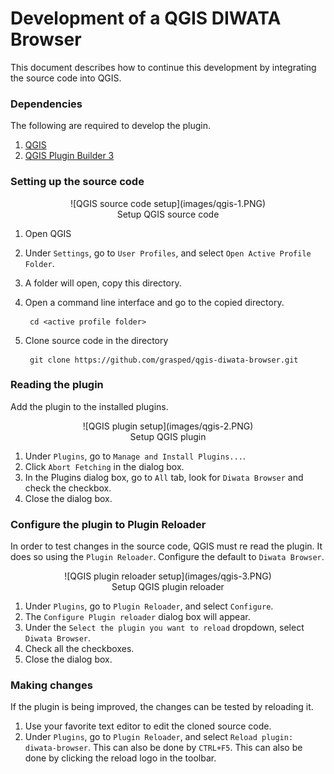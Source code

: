 # Development of a QGIS DIWATA Browser
This document describes how to continue this development by integrating the source code into QGIS.

### Dependencies
The following are required to develop the plugin.

1. [QGIS](https://qgis.org/en/site/forusers/download.html)
2. [QGIS Plugin Builder 3](https://plugins.qgis.org/plugins/pluginbuilder3/)

### Setting up the source code

<figure markdown align="center">
   ![QGIS source code setup](images/qgis-1.PNG)
   <figcaption>Setup QGIS source code</figcaption>
</figure>

1. Open QGIS
2. Under `Settings`, go to `User Profiles`, and select `Open Active Profile Folder`.
3. A folder will open, copy this directory.
4. Open a command line interface and go to the copied directory.

		cd <active profile folder>

5. Clone source code in the directory

		git clone https://github.com/grasped/qgis-diwata-browser.git

### Reading the plugin
Add the plugin to the installed plugins.

<figure markdown align="center">
   ![QGIS plugin setup](images/qgis-2.PNG)
   <figcaption>Setup QGIS plugin</figcaption>
</figure>

1. Under `Plugins`, go to `Manage and Install Plugins...`.
2. Click `Abort Fetching` in the dialog box.
3. In the Plugins dialog box, go to `All` tab, look for `Diwata Browser` and check the checkbox.
4. Close the dialog box.

### Configure the plugin to Plugin Reloader
In order to test changes in the source code, QGIS must re read the plugin. It does so using the `Plugin Reloader`. Configure the default to `Diwata Browser`.

<figure markdown align="center">
   ![QGIS plugin reloader setup](images/qgis-3.PNG)
   <figcaption>Setup QGIS plugin reloader</figcaption>
</figure>

1. Under `Plugins`, go to `Plugin Reloader`, and select `Configure`.
2. The `Configure Plugin reloader` dialog box will appear.
3. Under the `Select the plugin you want to reload` dropdown, select `Diwata Browser`.
4. Check all the checkboxes.
5. Close the dialog box.

### Making changes
If the plugin is being improved, the changes can be tested by reloading it.

1. Use your favorite text editor to edit the cloned source code.
2. Under `Plugins`, go to `Plugin Reloader`, and select `Reload plugin: diwata-browser`. This can also be done by `CTRL+F5`. This can also be done by clicking the reload logo in the toolbar.